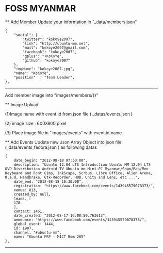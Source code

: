 # FOSS MYANMAR

** Add Member
Update your information in "_data/members.json" 

```
{  
    "social": {
        "twitter": "kokoye2007",
        "link": "http://ubuntu-mm.net",
        "mail": "kokoye2007@gmail.com",
        "facebook": "kokoye2007",
        "gplus": "+KoKoYe",
        "github": "kokoye2007"
    },
    "imgName": "kokoye2007.jpg",
    "name": "KoKoYe",
    "position"  : "Team Leader",
},
```
----

Add member image into "images/members/{}"

** Image Upload 

(1)Image name with event id from json file ( _datas/events.json )

(2) image size : 600X600 pixel

(3) Place image file in "images/events" with event id name


** Add Events 
Update new Json Array Object into json file (_data/events_fedora.json ) as following datas

```
{
	date_begin: "2012-08-18 07:30:00",
	description: "Ubuntu 12.04 LTS Introduction Ubuntu MM 12.04 LTS DVD Distribution Android TV Ubuntu on Mini-PC Myanmar/Shan/Pao/Mon Keyboard and Font Gimp, InkScape, Scrbus, Libre Office, Alien Arena, 0.a.d, Handbrake, Gtk-Recorder, HUD, Unity and Lens, etc ...",
	date_end: "2012-08-18 10:30:00",
	registration: "https://www.facebook.com/events/143945579078373/",
	venue: 813,
	created_by: null,
	teams: [
	178
	],
	contact: 1461,
	date_created: "2012-08-17 16:00:50.763613",
	announce: "https://www.facebook.com/events/143945579078373/",
	global_event: 1444,
	id: 1907,
	channel: "#ubuntu-mm",
	name: "Ubuntu PRP - MICT Rom 205"
},

```

---